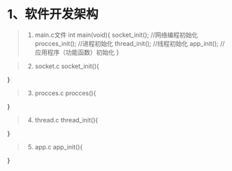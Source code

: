 # 1、软件开发架构

>1. main.c文件
int main(void){
    socket_init();    //网络编程初始化
    procces_init();   //进程初始化
    thread_init();    //线程初始化
    app_init();       //应用程序（功能函数）初始化
}

>2. socket.c
socket_init(){

}

>3. procces.c
procces(){

}

>4. thread.c
thread_init(){

}

>5. app.c
app_init(){
    
}